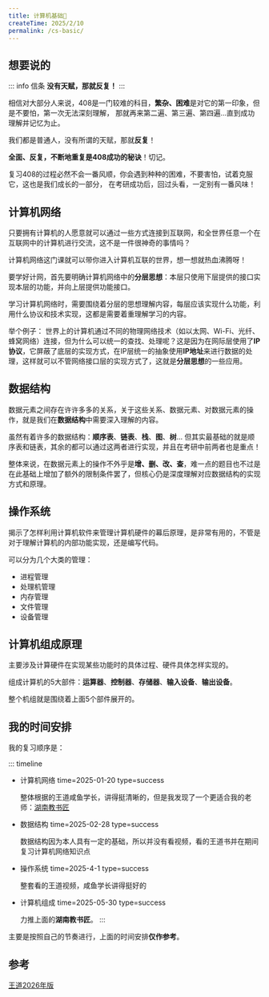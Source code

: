 ```yaml
---
title: 计算机基础🚀
createTime: 2025/2/10
permalink: /cs-basic/
---
```


## 想要说的
::: info 信条
**没有天赋，那就反复！**
:::

相信对大部分人来说，408是一门较难的科目，**繁杂、困难**是对它的第一印象，但是不要怕，第一次无法深刻理解，
那就再来第二遍、第三遍、第四遍...直到成功理解并记忆为止。

我们都是普通人，没有所谓的天赋，那就**反复**！

**全面、反复，不断地重复是408成功的秘诀**！切记。

复习408的过程必然不会一番风顺，你会遇到种种的困难，不要害怕，试着克服它，这也是我们成长的一部分，
在考研成功后，回过头看，一定别有一番风味！

## 计算机网络
只要拥有计算机的人愿意就可以通过一些方式连接到互联网，和全世界任意一个在互联网中的计算机进行交流，这不是一件很神奇的事情吗？

计算机网络这门课就可以带你进入计算机互联的世界，想一想就热血沸腾呀！

要学好计网，首先要明确计算机网络中的**分层思想**：本层只使用下层提供的接口实现本层的功能，并向上层提供功能接口。

学习计算机网络时，需要围绕着分层的思想理解内容，每层应该实现什么功能，利用什么协议和技术实现，这都是需要着重理解学习的内容。

举个例子：
世界上的计算机通过不同的物理网络技术（如以太网、Wi-Fi、光纤、蜂窝网络）连接，但为什么可以统一的查找、处理呢？这是因为在网际层使用了**IP协议**，它屏蔽了底层的实现方式，在IP层统一的抽象使用**IP地址**来进行数据的处理，这样就可以不管网络接口层的实现方式了，这就是**分层思想**的一些应用。

## 数据结构
数据元素之间存在许许多多的关系，关于这些关系、数据元素、对数据元素的操作，就是我们在**数据结构**中需要深入理解的内容。

虽然有着许多的数据结构：**顺序表**、**链表**、**栈**、**图**、**树**... 但其实最基础的就是顺序表和链表，其余的都可以通过这两者进行实现，并且在考研中前两者也是重点！

整体来说，在数据元素上的操作不外乎是**增、删、改、查**，难一点的题目也不过是在此基础上增加了额外的限制条件罢了，但核心仍是深度理解对应数据结构的实现方式和原理。

## 操作系统
揭示了怎样利用计算机软件来管理计算机硬件的幕后原理，是非常有用的，不管是对于理解计算机的内部功能实现，还是编写代码。

可以分为几个大类的管理：
- 进程管理
- 处理机管理
- 内存管理
- 文件管理
- 设备管理

## 计算机组成原理
主要涉及计算硬件在实现某些功能时的具体过程、硬件具体怎样实现的。

组成计算机的5大部件：**运算器**、**控制器**、**存储器**、**输入设备**、**输出设备**。

整个机组就是围绕着上面5个部件展开的。

## 我的时间安排
我的复习顺序是：

::: timeline
- 计算机网络 
  time=2025-01-20 type=success
  
  整体根据的王道咸鱼学长，讲得挺清晰的，但是我发现了一个更适合我的老师：[湖南教书匠](https://space.bilibili.com/360996402)

- 数据结构
  time=2025-02-28 type=success
  
  数据结构因为本人具有一定的基础，所以并没有看视频，看的王道书并在期间复习计算机网络知识点

- 操作系统
  time=2025-4-1 type=success

  整套看的王道视频，咸鱼学长讲得挺好的

- 计算机组成
  time=2025-05-30 type=success

  力推上面的**湖南教书匠**。
:::

主要是按照自己的节奏进行，上面的时间安排**仅作参考**。

## 参考
[王道2026年版](http://home.cskaoyan.com/#/home)